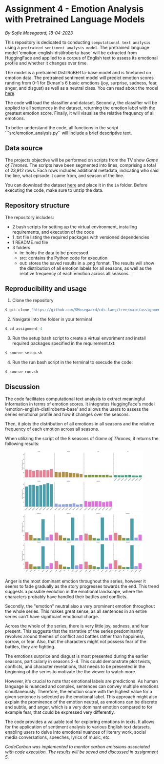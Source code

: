 # Assignment 4 - Emotion Analysis with Pretrained Language Models
*By Sofie Mosegaard, 18-04-2023*

This repository is dedicated to conducting ```computational text analysis``` using a ```pretrained sentiment analysis model```. The pretrained language model 'emotion-english-distilroberta-base' will be extracted from HuggingFace and applied to a corpus of English text to assess its emotional profile and whether it changes over time. 

The model is a pretrained DistilRoBERTa-base model and is finetuned on emotion data. The pretrained sentiment model will predict emotion scores randing from 0-1 for Ekman's 6 basic emotions (joy, surprise, sadness, fear, anger, and disgust) as well as a neutral class. 
You can read about the model [here](https://huggingface.co/j-hartmann/emotion-english-distilroberta-base).

The code will load the classifier and dataset. Secondly, the classifier will be applied to all sentences in the dataset, returning the emotion label with the greatest emotion score. Finally, it will visualise the relative frequency of all emotions.

To better understand the code, all functions in the script ```src/emotion_analysis.py`` will include a brief descriptive text.

## Data source

The projects objective will be performed on scripts from the TV show *Game of Thrones*. The scripts have been segmented into lines, comprising a total of 23,912 rows. Each rows includes additional metadata, indicating who said the line, what episode it came from, and season of the line.

You can download the dataset [here](https://www.kaggle.com/datasets/albenft/game-of-thrones-script-all-seasons?select=Game_of_Thrones_Script.csv) and place it in the ```in``` folder. Before executing the code, make sure to unzip the data.

## Repository structure

The repository includes:
- 2 bash scripts for setting up the virtual environment, installing requirements, and execution of the code
- 1 .txt file listing the required packages with versioned dependencies
- 1 README.md file
- 3 folders
    - in: holds the data to be processed
    - src: contains the Python code for execution
    - out: stores the saved results in a .png format. The results will show the distribution of all emotion labels for all seasons, as well as the relative frequency of each emotion across all seasons.

## Reproducibility and usage

1.  Clone the repository
```python
$ git clone "https://github.com/SMosegaard/cds-lang/tree/main/assignments/assignment-4"
```
2.  Navigate into the folder in your terminal
```python
$ cd assignment-4
```
3.  Run the setup bash script to create a virtual envoriment and install required packages specified in the requirement.txt:
```python
$ source setup.sh
```
4.  Run the run bash script in the terminal to execude the code:
```python
$ source run.sh
```

## Discussion

The code facilitates computational text analysis to extract meaningful information in terms of emotion scores. It integrates HuggingFace's model 'emotion-english-distilroberta-base' and allows the users to assess the series emotional profile and how it changes over the seasons.

Then, it plots the distribution of all emotions in all seasons and the relative frequency of each emotion across all seasons.

When utilizing the script of the 8 seasons of *Game of Thrones*, it returns the following results:

<p align = "center">
    <img src = "https://raw.githubusercontent.com/SMosegaard/cds-lang/main/assignments/assignment-4/out/emotion.png" width = "400">
    <img src = "https://raw.githubusercontent.com/SMosegaard/cds-lang/main/assignments/assignment-4/out/season.png" width = "400">
</p>

Anger is the most dominant emotion throughout the series, however it seems to fade gradually as the story progresses towards the end. This trend suggests a possible evolution in the emotional landscape, where the characters probably have handled their battles and conflicts.

Secondly, the "emotion" neutral also a very prominent emotion throughout the whole series. This makes great sense, as all sentences in an entire series can't have significant emotional charge.

Across the whole of the series, there is very little joy, sadness, and fear present. This suggests that the narrative of the series predominantly revolves around themes of conflict and battles rather than happiness, sorrow, or fear. Also, that the characters might not possess fear of the battles, they are fighting.

The emotions surprice and disgust is most presented during the earlier seasons, particularly in seasons 2-4. This could demonstrate plot twists, conflicts, and character revelations, that needs to be presented in the beginning of the series to motivate the the viewer to watch more.

However, it's crucial to note that emotional labels are predictions. As human language is nuanced and complex, sentences can convey multiple emotions simultaneously. Therefore, the emotion score with the highest value for a given sentence is selected as the emotional label. This approach might also explain the prominence of the emotion neutral, as emotions can be discrete and subtle, and anger, which is a very dominant emotion compared to for example fear, that could be expressed very differently.

The code provides a valuable tool for exploring emotions in texts. It allows for the application of sentiment analysis to various English text datasets, enabling users to delve into emotional nuances of literary work, social media conversations, speeches, lyrics of music, etc.


*CodeCarbon was implemented to monitor carbon emissions associated with code execution. The results will be saved and discussed in assignment 5.*